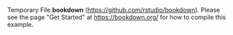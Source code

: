 Temporary File **bookdown** (https://github.com/rstudio/bookdown). Please see the page "Get Started" at https://bookdown.org/ for how to compile this example.
